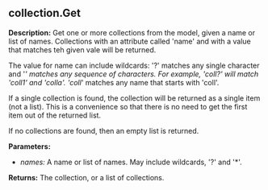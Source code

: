## collection.Get  
  
  
**Description:** Get one or more collections from the model, given a name or list of names.
Collections with an attribute called 'name' and with a value that matches teh given vale will be returned.


The value for name can include wildcards: '?' matches any single character and '*' matches any sequence of characters.
For example, 'coll?' will match 'coll1' and 'colla'. 'coll*' matches any name that starts with 'coll'.


If a single collection is found, the collection will be returned as a single item (not a list).
This is a convenience so that there is no need to get the first item out of the returned list.


If no collections are found, then an empty list is returned.

  
  
**Parameters:**  
  * *names:* A name or list of names. May include wildcards, '?' and '*'.  
  
**Returns:** The collection, or a list of collections.  
